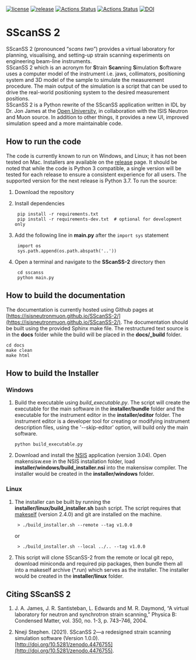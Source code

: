 
[![license](https://img.shields.io/github/license/ISISNeutronMuon/SScanSS-2.svg)](https://github.com/ISISNeutronMuon/SScanSS-2/blob/master/LICENSE)
[![release](https://img.shields.io/github/release/ISISNeutronMuon/SScanSS-2.svg)](https://github.com/ISISNeutronMuon/SScanSS-2/releases)
[![Actions Status](https://github.com/ISISNeutronMuon/SScanSS-2/workflows/Build/badge.svg)](https://github.com/ISISNeutronMuon/SScanSS-2/actions)
[![Actions Status](https://github.com/ISISNeutronMuon/SScanSS-2/workflows/Docs/badge.svg)](https://github.com/ISISNeutronMuon/SScanSS-2/actions)
[![DOI](https://zenodo.org/badge/DOI/10.5281/zenodo.4476755.svg)](https://doi.org/10.5281/zenodo.4476755)

SScanSS 2
=========
SScanSS 2 (pronounced “*scans two*”) provides a virtual laboratory for planning, visualising, and setting-up strain scanning experiments on engineering beam-line instruments.  
SScanSS 2 which is an acronym for **S**train **Scan**ning **S**imulation **S**oftware uses a computer model of the instrument i.e. jaws, collimators, positioning system and 3D model of the sample to simulate the measurement procedure. The main output of the simulation is a script that can be used to drive the real-world positioning system to the desired measurement positions.  
SScanSS 2 is a Python rewrite of the SScanSS application written in IDL by Dr. Jon James at the [Open University](http://www.open.ac.uk), in collaboration with the ISIS Neutron and Muon source. 
In addition to other things, it provides a new UI, improved simulation speed and a more maintainable code. 
  
How to run the code
-------------------
The code is currently known to run on Windows, and Linux; it has not been tested on Mac. Installers are available on the
[release](https://github.com/ISISNeutronMuon/SScanSS-2/releases) page. It should be noted that while the code is 
Python 3 compatible, a single version will be tested for each release to ensure a consistent experience for all users. 
The supported version for the next release is Python 3.7. To run the source:

1. Download the repository
2. Install dependencies
        
        pip install -r requirements.txt
        pip install -r requirements-dev.txt  # optional for development only
3. Add the following line in **main.py** after the ``import sys`` statement  

        import os
        sys.path.append(os.path.abspath('..')) 
4. Open a terminal and navigate to the **SScanSS-2** directory then  
        
        cd sscanss
        python main.py

How to build the documentation
------------------------------
The documentation is currently hosted using Github pages at [https://isisneutronmuon.github.io/SScanSS-2/](https://isisneutronmuon.github.io/SScanSS-2/).
The documentation should be built using the provided Sphinx make file. The restructured text source is in the **docs** folder while 
the build will be placed in the **docs/_build** folder. 

    cd docs
    make clean
    make html

How to build the Installer
--------------------------
### Windows
1. Build the executable using *build_executable.py*. The script will create the executable for the main software in the 
   **installer/bundle** folder and the executable for the instrument editor in the **installer/editor** folder. The 
   instrument editor is a developer tool for creating or modifying instrument description files, using 
   the '--skip-editor' option, will build only the main software.
   
       python build_executable.py
    
2. Download and install the [NSIS](https://sourceforge.net/projects/nsis/) application (version 3.04). Open 
   makensisw.exe in the NSIS installation folder, load **installer/windows/build_installer.nsi** into the makensisw 
   compiler. The installer would be created in the **installer/windows** folder.

### Linux
1. The installer can be built by running the **installer/linux/build_installer.sh** bash script. The script requires 
   that [makeself](https://makeself.io/) (version 2.4.0) and git are installed on the machine.

        > ./build_installer.sh --remote --tag v1.0.0

   or
   
        > ./build_installer.sh --local ../.. --tag v1.0.0
        
2. This script will clone SScanSS-2 from the remote or local git repo, download miniconda and required pip packages, then 
   bundle them all into a makeself archive (*.run) which serves as the installer.  The installer would be created in the 
   **installer/linux** folder.

Citing SScanSS 2
----------------
1. J. A. James, J. R. Santisteban, L. Edwards and M. R. Daymond, “A virtual laboratory for neutron and synchrotron 
strain scanning,” Physica B: Condensed Matter, vol. 350, no. 1-3, p. 743–746, 2004.

2. Nneji Stephen. (2021). SScanSS 2—a redesigned strain scanning simulation software (Version 1.0.0).
[http://doi.org/10.5281/zenodo.4476755](http://doi.org/10.5281/zenodo.4476755).
